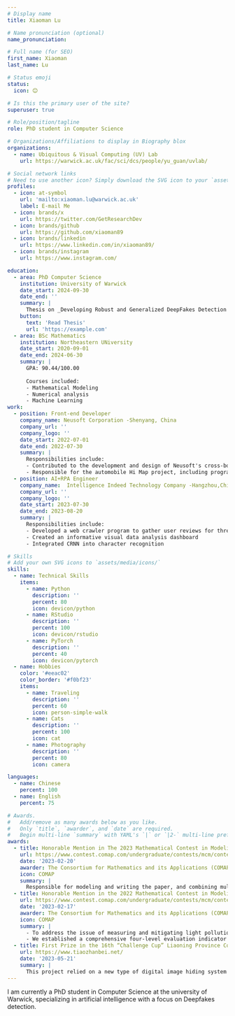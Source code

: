 ```yaml
---
# Display name
title: Xiaoman Lu

# Name pronunciation (optional)
name_pronunciation: 

# Full name (for SEO)
first_name: Xiaoman
last_name: Lu

# Status emoji
status:
  icon: 😊

# Is this the primary user of the site?
superuser: true

# Role/position/tagline
role: PhD student in Computer Science

# Organizations/Affiliations to display in Biography blox
organizations:
  - name: Ubiquitous & Visual Computing (UV) Lab
    url: https://warwick.ac.uk/fac/sci/dcs/people/yu_guan/uvlab/

# Social network links
# Need to use another icon? Simply download the SVG icon to your `assets/media/icons/` folder.
profiles:
  - icon: at-symbol
    url: 'mailto:xiaoman.lu@warwick.ac.uk'
    label: E-mail Me
  - icon: brands/x
    url: https://twitter.com/GetResearchDev
  - icon: brands/github
    url: https://github.com/xiaoman89
  - icon: brands/linkedin
    url: https://www.linkedin.com/in/xiaoman89/
  - icon: brands/instagram
    url: https://www.instagram.com/

education:
  - area: PhD Computer Science
    institution: University of Warwick
    date_start: 2024-09-30
    date_end: ''
    summary: |
      Thesis on _Developing Robust and Generalized DeepFakes Detection Algorithms_. Supervised by [Prof Guan Yu](https://warwick.ac.uk/fac/sci/dcs/people/yu_guan/).
    button:
      text: 'Read Thesis'
      url: 'https://example.com'
  - area: BSc Mathematics
    institution: Northeastern UNiversity
    date_start: 2020-09-01
    date_end: 2024-06-30
    summary: |
      GPA: 90.44/100.00
      
      Courses included:
      - Mathematical Modeling
      - Numerical analysis
      - Machine Learning
work:
  - position: Front-end Developer
    company_name: Neusoft Corporation -Shenyang, China
    company_url: ''
    company_logo: ''
    date_start: 2022-07-01
    date_end: 2022-07-30
    summary: |
      Responsibilities include:
      - Contributed to the development and design of Neusoft's cross-border e-commerce platform
      - Responsible for the automobile Hi Map project, including programming the front-end of the electronic map, and realizing the functions of automatic location marking and generating the optimal route, etc.
  - position: AI+RPA Engineer
    company_name:  Intelligence Indeed Technology Company -Hangzhou,China
    company_url: ''
    company_logo: ''
    date_start: 2023-07-30
    date_end: 2023-08-20
    summary: |
      Responsibilities include:
      - Developed a web crawler program to gather user reviews for three different mobile products
      - Created an informative visual data analysis dashboard
      - Integrated CRNN into character recognition

# Skills
# Add your own SVG icons to `assets/media/icons/`
skills:
  - name: Technical Skills
    items:
      - name: Python
        description: ''
        percent: 80
        icon: devicon/python
      - name: RStudio
        description: ''
        percent: 100
        icon: devicon/rstudio
      - name: PyTorch
        description: ''
        percent: 40
        icon: devicon/pytorch
  - name: Hobbies
    color: '#eeac02'
    color_border: '#f0bf23'
    items:
      - name: Traveling
        description: ''
        percent: 60
        icon: person-simple-walk
      - name: Cats
        description: ''
        percent: 100
        icon: cat
      - name: Photography
        description: ''
        percent: 80
        icon: camera

languages:
  - name: Chinese
    percent: 100
  - name: English
    percent: 75

# Awards.
#   Add/remove as many awards below as you like.
#   Only `title`, `awarder`, and `date` are required.
#   Begin multi-line `summary` with YAML's `|` or `|2-` multi-line prefix and indent 2 spaces below.
awards:
  - title: Honorable Mention in The 2023 Mathematical Contest in Modeling (MCM)
    url: https://www.contest.comap.com/undergraduate/contests/mcm/contests/2023/results/
    date: '2023-02-20'
    awarder: The Consortium for Mathematics and its Applications (COMAP) 
    icon: COMAP
    summary: |
      Responsible for modeling and writing the paper, and combining multiple linear regression prediction and entropy weighting-TOPSIS method to establish statistical indicators and build a model for predicting forest CO2 emissions.
  - title: Honorable Mention in the 2022 Mathematical Contest in Modeling (MCM)
    url: https://www.contest.comap.com/undergraduate/contests/mcm/contests/2022/results/
    date: '2023-02-17'
    awarder: The Consortium for Mathematics and its Applications (COMAP) 
    icon: COMAP
    summary: |
      - To address the issue of measuring and mitigating light pollution in diverse locations, we have developed two distinct models: the Light Pollution Level Evaluation Model and the Optimal Light Pollution Intervention Model.
      - We established a comprehensive four-level evaluation indicator system, acquired the central standard value matrix through the K-means clustering algorithm, and the Entropy-weighted TOPSIS method. These efforts culminated in the successful completion of our research article titled Chasing Better Strategies for Light Pollution Intervention.
  - title: First Prize in the 16th “Challenge Cup” Liaoning Province College Students Extracurricular Academic and Technological Works
    url: https://www.tiaozhanbei.net/
    date: '2023-05-21'
    summary: |
      This project relied on a new type of digital image hiding system with strong robustness as the core product, and promoted the image hiding technology in the form of Web pages and cell phone applications, so as to encrypt the personal and corporate information, thus realizing the purpose of information security.
---
```


I am currently a PhD student in Computer Science at the university of Warwick, specializing in artificial intelligence with a focus on Deepfakes detection.
